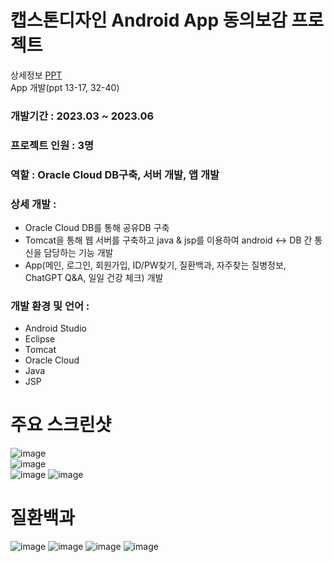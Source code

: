 # 캡스톤디자인 Android App 동의보감 프로젝트

상세정보 [PPT](https://github.com/akdlcnd0994/debg/blob/main/%EB%8F%99%EC%9D%98%EB%B3%B4%EA%B0%90(%EC%BB%B4%EA%B3%B58%EC%A1%B0)%20%EC%BA%A1%EC%8A%A4%ED%86%A4%20%EB%94%94%EC%9E%90%EC%9D%B8%20%EC%B5%9C%EC%A2%85%20%EB%B0%9C%ED%91%9C%EC%9E%90%EB%A3%8C.pptx)
<br>
App 개발(ppt 13-17, 32-40)

### 개발기간 : 2023.03 ~ 2023.06
### 프로젝트 인원 : 3명
### 역할 : Oracle Cloud DB구축, 서버 개발, 앱 개발
### 상세 개발 : 
- Oracle Cloud DB를 통해 공유DB 구축
- Tomcat을 통해 웹 서버를 구축하고 java & jsp를 이용하여 android <-> DB 간 통신을 담당하는 기능 개발
- App(메인, 로그인, 회원가입, ID/PW찾기, 질환백과, 자주찾는 질병정보, ChatGPT Q&A, 일일 건강 체크) 개발
### 개발 환경 및 언어 : 
- Android Studio
- Eclipse
- Tomcat
- Oracle Cloud
- Java
- JSP
# 주요 스크린샷
![image](https://github.com/akdlcnd0994/debg/assets/28687142/255c6674-1b0e-4d46-a620-2725bf3cf47e)<br>
![image](https://github.com/akdlcnd0994/debg/assets/28687142/c655b5b0-857e-4c6e-84b0-cfeb9f5a7d9a)<br>
![image](https://github.com/akdlcnd0994/debg/assets/28687142/4ead493f-bfaa-49da-8c74-6afd5159064e)
![image](https://github.com/akdlcnd0994/debg/assets/28687142/58c6b113-40df-49ea-abfc-dc03ef0ecdb9)

# 질환백과
![image](https://github.com/akdlcnd0994/debg/assets/28687142/f0fd41e5-a188-4b6d-9c40-f9b19771f9a8)
![image](https://github.com/akdlcnd0994/debg/assets/28687142/c7361755-79d7-4495-9749-08a20d591633)
![image](https://github.com/akdlcnd0994/debg/assets/28687142/8b1e4648-b3a5-420f-9707-6ae13afd9b7a)
![image](https://github.com/akdlcnd0994/debg/assets/28687142/6c532fdd-43f9-4d96-b0bd-06888483ee5e)

